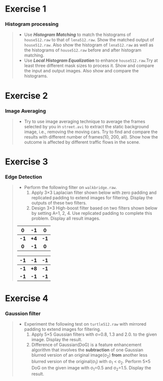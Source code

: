# Exercise 1
### Histogram processing
> * Use ***Histogram Matching*** to match the histograms of `house512.raw` to that of `lena512.raw`. Show the matched output of `house512.raw`. Also show the histogram of `lena512.raw` as well as the histograms of `house512.raw` before and after histogram matching.
> * Use ***Local Histogram Equalization*** to enhance `house512.raw`.Try at least three different mask sizes to process it. Show and compare the input and output images. Also show and compare the histograms.

# Exercise 2
### Image Averaging
> * Try to use image averaging technique to average the frames selected by you in `street.avi` to extract the static background image, i.e., removing the moving cars. Try to find and compare the results with different number of frames(10, 200, all). Show how the outcome is affected by different traffic flows in the scene.

# Exercise 3
### Edge Detection
> * Perform the following filter on `walkbridge.raw`.
>   1. Apply 3×3 Laplacian filter shown below with zero padding and replicated padding to extend images for filtering. Display the outputs of these two filters.
>   2. Design 3×3 High-boost filter based on two filters shown below by setting A=1, 2, 4. Use replicated padding to complete this problem. Display all result images.
>
> |0|-1|0|
> |:---:|:---:|:---:|
> |**-1**|**+4**|**-1**|
> |**0**|**-1**|**0**|
> 
> |-1|-1|-1|
> |:---:|:---:|:---:|
> |**-1**|**+8**|**-1**|
> |**-1**|**-1**|**-1**|

# Exercise 4
### Gaussion filter
> * Experiment the following test on `turtle512.raw` with mirrored padding to extend images for filtering.
>   1. Apply 5×5 Gaussian filters with σ=0.8, 1.3 and 2.0. to the given image. Display the result.
>   2. Difference of Gaussian(DoG) is a feature enhancement algorithm that involves the **subtraction** of one Gaussian blurred version of an original image(σ<sub>2</sub>) **from** another less blurred version of the original(σ<sub>1</sub>) with σ<sub>1</sub> < σ<sub>2</sub>. Perform 5×5 DoG on the given image with σ<sub>1</sub>=0.5 and σ<sub>2</sub>=1.5. Display the result.